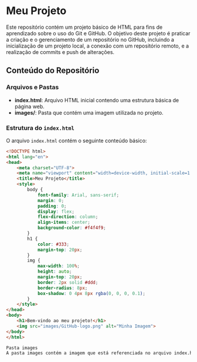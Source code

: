 # Meu Projeto

Este repositório contém um projeto básico de HTML para fins de aprendizado sobre o uso do Git e GitHub. O objetivo deste projeto é praticar a criação e o gerenciamento de um repositório no GitHub, incluindo a inicialização de um projeto local, a conexão com um repositório remoto, e a realização de commits e push de alterações.

## Conteúdo do Repositório

### Arquivos e Pastas

- **index.html**: Arquivo HTML inicial contendo uma estrutura básica de página web.
- **images/**: Pasta que contém uma imagem utilizada no projeto.

### Estrutura do `index.html`

O arquivo `index.html` contém o seguinte conteúdo básico:

```html
<!DOCTYPE html>
<html lang="en">
<head>
    <meta charset="UTF-8">
    <meta name="viewport" content="width=device-width, initial-scale=1.0">
    <title>Meu Projeto</title>
    <style>
        body {
            font-family: Arial, sans-serif;
            margin: 0;
            padding: 0;
            display: flex;
            flex-direction: column;
            align-items: center;
            background-color: #f4f4f9;
        }
        h1 {
            color: #333;
            margin-top: 20px;
        }
        img {
            max-width: 100%;
            height: auto;
            margin-top: 20px;
            border: 2px solid #ddd;
            border-radius: 8px;
            box-shadow: 0 4px 8px rgba(0, 0, 0, 0.1);
        }
    </style>
</head>
<body>
    <h1>Bem-vindo ao meu projeto!</h1>
    <img src="images/GitHub-logo.png" alt="Minha Imagem">
</body>
</html>

Pasta images
A pasta images contém a imagem que está referenciada no arquivo index.html. A imagem foi adicionada para demonstrar como incluir recursos externos em uma página web.
